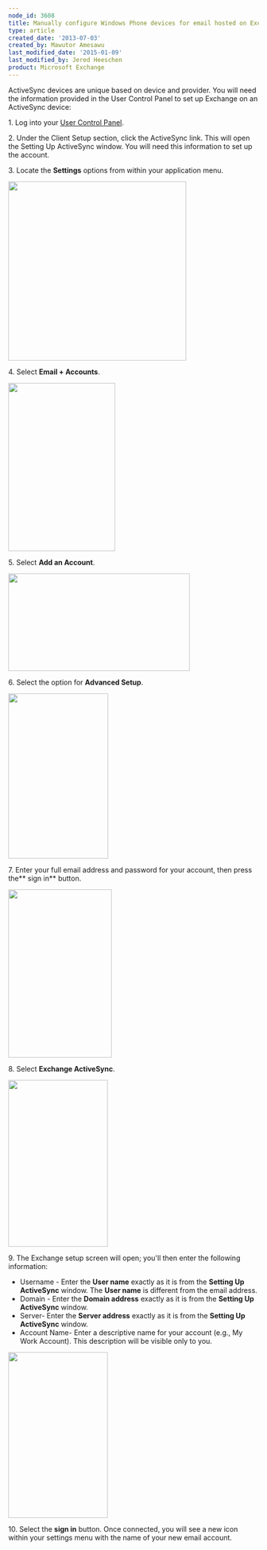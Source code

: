 ```yaml
---
node_id: 3608
title: Manually configure Windows Phone devices for email hosted on Exchange 2007
type: article
created_date: '2013-07-03'
created_by: Mawutor Amesawu
last_modified_date: '2015-01-09'
last_modified_by: Jered Heeschen
product: Microsoft Exchange
---
```


 ActiveSync devices are unique based on device and provider. You will
need the information provided in the User Control Panel to set up
Exchange on an ActiveSync device:

1\. Log into your [User Control
Panel](https://admin.emailsrvr.com/usercp).

2\. Under the Client Setup section, click the ActiveSync link. This will
open the Setting Up ActiveSync window. You will need this information to
set up the account.

3\. Locate the<span
class="Apple-converted-space"> </span>**Settings**<span
class="Apple-converted-space"> </span>options from within your
application menu.

<img src="http://www.rackspace.com/knowledge_center/sites/default/files/field/image/0000.png" width="358" height="360" />

4\. Select<span class="Apple-converted-space"> </span>**Email +
Accounts**.

<img src="http://www.rackspace.com/knowledge_center/sites/default/files/field/image/image002_2.png" width="215" height="338" />

5\. Select<span class="Apple-converted-space"> </span>**Add an Account**.

<img src="http://www.rackspace.com/knowledge_center/sites/default/files/field/image/image003_2.png" width="365" height="196" />

6\. Select the option for **Advanced Setup**.

<img src="http://www.rackspace.com/knowledge_center/sites/default/files/field/image/image004_2.png" width="201" height="332" />

7\. Enter your full email address and password for your account, then
press the** sign in** button.

<img src="http://www.rackspace.com/knowledge_center/sites/default/files/field/image/image005_2.png" width="208" height="338" />

8\. Select<span class="Apple-converted-space"> </span>**Exchange
ActiveSync**.

<img src="http://www.rackspace.com/knowledge_center/sites/default/files/field/image/image006_2.png" width="200" height="335" />

9\. The Exchange setup screen will open; you'll then enter the following
information:

-   Username - Enter the **User name** exactly as it is from the
    **Setting Up ActiveSync** window. The **User name** is different
    from the email address.
-   Domain - Enter the **Domain address** exactly as it is from the
    **Setting Up ActiveSync** window.
-   Server- Enter the **Server address** exactly as it is from the
    **Setting Up ActiveSync** window.
-   Account Name- Enter a descriptive name for your account (e.g., My
    Work Account). This description will be visible only to you.

<img src="/knowledge_center/sites/default/files/field/image/windows%20setup%20new%20step.jpg" width="200" height="333" />

10\. Select the **sign in** button. Once connected, you will see a new
icon within your settings menu with the name of your new email account.

